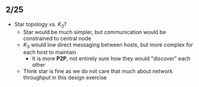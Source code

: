
## 2/25
- Star topology vs. $K_3$?
  - Star would be much simpler, but communication would be constrained to central node
  - $K_3$ would low direct messaging between hosts, but more complex for each host to maintain
    - It is more **P2P**, not entirely sure how they would "discover" each other
  - Think star is fine as we do not care that much about network throughput in this design exercise

